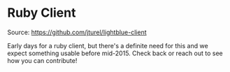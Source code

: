 # Ruby Client

Source: https://github.com/jturel/lightblue-client

Early days for a ruby client, but there's a definite need for this and we expect something usable before mid-2015.  Check back or reach out to see how you can contribute!
